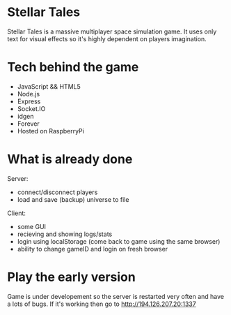 Stellar Tales
=============
Stellar Tales is a massive multiplayer space simulation game. It uses only text for visual effects so it's highly dependent on players imagination.

Tech behind the game
====================
- JavaScript && HTML5
- Node.js
- Express
- Socket.IO
- idgen
- Forever
- Hosted on RaspberryPi

What is already done
====================
Server:
- connect/disconnect players
- load and save (backup) universe to file

Client:
- some GUI
- recieving and showing logs/stats
- login using localStorage (come back to game using the same browser)
- ability to change gameID and login on fresh browser

Play the early version
======================
Game is under developement so the server is restarted very often and have a lots of bugs.
If it's working then go to http://194.126.207.20:1337
